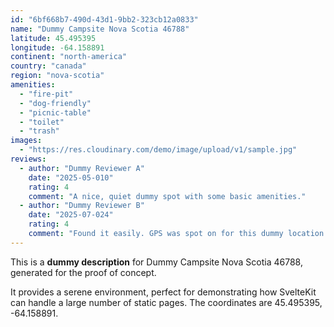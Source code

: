 ```yaml
---
id: "6bf668b7-490d-43d1-9bb2-323cb12a0833"
name: "Dummy Campsite Nova Scotia 46788"
latitude: 45.495395
longitude: -64.158891
continent: "north-america"
country: "canada"
region: "nova-scotia"
amenities:
  - "fire-pit"
  - "dog-friendly"
  - "picnic-table"
  - "toilet"
  - "trash"
images:
  - "https://res.cloudinary.com/demo/image/upload/v1/sample.jpg"
reviews:
  - author: "Dummy Reviewer A"
    date: "2025-05-010"
    rating: 4
    comment: "A nice, quiet dummy spot with some basic amenities."
  - author: "Dummy Reviewer B"
    date: "2025-07-024"
    rating: 4
    comment: "Found it easily. GPS was spot on for this dummy location."
---
```


This is a **dummy description** for Dummy Campsite Nova Scotia 46788, generated for the proof of concept.

It provides a serene environment, perfect for demonstrating how SvelteKit can handle a large number of static pages. The coordinates are 45.495395, -64.158891.

